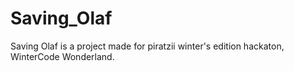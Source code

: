 # Saving_Olaf
Saving Olaf is a project made for piratzii winter's edition hackaton, WinterCode Wonderland.
